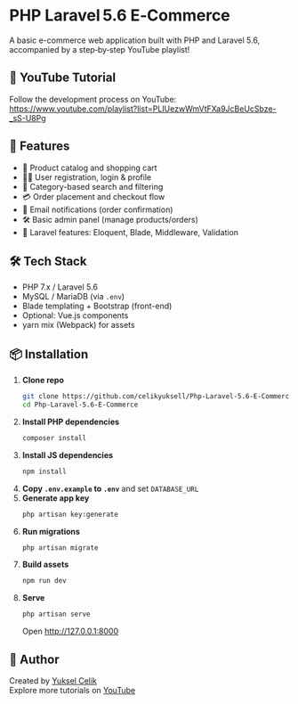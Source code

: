 
# PHP Laravel 5.6 E‑Commerce

A basic e-commerce web application built with PHP and Laravel 5.6, accompanied by a step‑by‑step YouTube playlist!

## 🎥 YouTube Tutorial
Follow the development process on YouTube:  
https://www.youtube.com/playlist?list=PLIUezwWmVtFXa9JcBeUcSbze-_sS-U8Pg

## 🚀 Features
- 🛒 Product catalog and shopping cart
- 🧑‍💻 User registration, login & profile
- 🔎 Category-based search and filtering
- 💳 Order placement and checkout flow
- 📧 Email notifications (order confirmation)
- 🛠️ Basic admin panel (manage products/orders)
- 🧪 Laravel features: Eloquent, Blade, Middleware, Validation

## 🛠 Tech Stack
- PHP 7.x / Laravel 5.6
- MySQL / MariaDB (via `.env`)
- Blade templating + Bootstrap (front-end)
- Optional: Vue.js components
- yarn mix (Webpack) for assets

## 📦 Installation
1. **Clone repo**  
   ```bash
   git clone https://github.com/celikyuksell/Php-Laravel-5.6-E-Commerce.git
   cd Php-Laravel-5.6-E-Commerce
   ```
2. **Install PHP dependencies**  
   ```bash
   composer install
   ```
3. **Install JS dependencies**  
   ```bash
   npm install
   ```
4. **Copy `.env.example` to `.env`** and set `DATABASE_URL`
5. **Generate app key**  
   ```bash
   php artisan key:generate
   ```
6. **Run migrations**  
   ```bash
   php artisan migrate
   ```
7. **Build assets**  
   ```bash
   npm run dev
   ```
8. **Serve**  
   ```bash
   php artisan serve
   ```
   Open http://127.0.0.1:8000

## 👤 Author
Created by [Yuksel Celik](https://github.com/celikyuksell)  
Explore more tutorials on [YouTube](https://www.youtube.com/c/yukselcelik)

